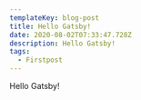 ```yaml
---
templateKey: blog-post
title: Hello Gatsby!
date: 2020-08-02T07:33:47.728Z
description: Hello Gatsby!
tags:
  - Firstpost
---
```

Hello Gatsby!
